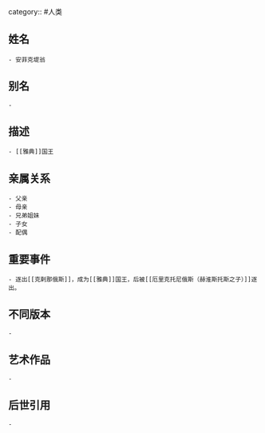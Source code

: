 category:: #人类
## 姓名
	- 安菲克堤翁
## 别名
	-
## 描述
	- [[雅典]]国王
## 亲属关系
	- 父亲
	- 母亲
	- 兄弟姐妹
	- 子女
	- 配偶
## 重要事件
	- 逐出[[克剌那俄斯]]，成为[[雅典]]国王，后被[[厄里克托尼俄斯（赫淮斯托斯之子）]]逐出。
## 不同版本
	-
## 艺术作品
	-
## 后世引用
	-

